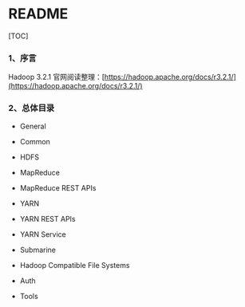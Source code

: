 # README

[TOC]

### 1、序言

Hadoop 3.2.1 官网阅读整理：[https://hadoop.apache.org/docs/r3.2.1/](https://hadoop.apache.org/docs/r3.2.1/)

### 2、总体目录

- General

- Common

- HDFS

- MapReduce

- MapReduce REST APIs

- YARN

- YARN REST APIs

- YARN Service

- Submarine

- Hadoop Compatible File Systems

- Auth

- Tools
